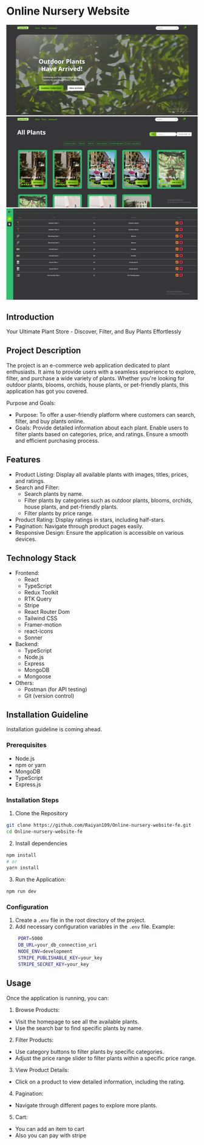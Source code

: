 



# Online Nursery Website
![Online Nursery Website Hero](/src/assets/online-nursery-hero.png "Online Nursery Website Hero")
![Online Nursery Website Plants](/src/assets/online-nursery-plants.png "Online Nursery Website Plants")
![Online Nursery Website Dashboard](/src/assets/online-nursery-dashboard.png "Online Nursery Website Dashboard")

## Introduction

Your Ultimate Plant Store - Discover, Filter, and Buy Plants Effortlessly

## Project Description

The project is an e-commerce web application dedicated to plant enthusiasts. It aims to provide users with a seamless experience to explore, filter, and purchase a wide variety of plants. Whether you're looking for outdoor plants, blooms, orchids, house plants, or pet-friendly plants, this application has got you covered.

Purpose and Goals:

- Purpose: To offer a user-friendly platform where customers can search, filter, and buy plants online.
- Goals:
Provide detailed information about each plant.
Enable users to filter plants based on categories, price, and ratings.
Ensure a smooth and efficient purchasing process.

## Features

- Product Listing: Display all available plants with images, titles, prices, and ratings.
- Search and Filter:
  - Search plants by name.
  - Filter plants by categories such as outdoor plants, blooms, orchids, house plants, and pet-friendly plants.
  - Filter plants by price range.
- Product Rating: Display ratings in stars, including half-stars.
- Pagination: Navigate through product pages easily.
- Responsive Design: Ensure the application is accessible on various devices.

## Technology Stack

- Frontend:
  - React
  - TypeScript
  - Redux Toolkit
  - RTK Query
  - Stripe
  - React Router Dom
  - Tailwind CSS
  - Framer-motion
  - react-icons
  - Sonner
- Backend:
  - TypeScript
  - Node.js
  - Express
  - MongoDB
  - Mongoose
- Others:
  - Postman (for API testing)
  - Git (version control)

## Installation Guideline

Installation guideline is coming ahead.

### Prerequisites

- Node.js
- npm or yarn
- MongoDB
- TypeScript
- Express.js

### Installation Steps

1. Clone the Repository
```bash
git clone https://github.com/Raiyan109/Online-nursery-website-fe.git
cd Online-nursery-website-fe
```
2. Install dependencies
```bash
npm install
# or
yarn install
```
3. Run the Application:
```bash
npm run dev
```

### Configuration

1. Create a `.env` file in the root directory of the project.
2. Add necessary configuration variables in the `.env` file.
   Example:
   ```bash
    PORT=5000
    DB_URL=your_db_connection_uri
    NODE_ENV=development
    STRIPE_PUBLISHABLE_KEY=your_key
    STRIPE_SECRET_KEY=your_key
   ```


## Usage

Once the application is running, you can:

1. Browse Products:

  - Visit the homepage to see all the available plants.
  - Use the search bar to find specific plants by name.

2. Filter Products:

  - Use category buttons to filter plants by specific categories.
  - Adjust the price range slider to filter plants within a specific price range.

3. View Product Details:

  - Click on a product to view detailed information, including the rating.

4. Pagination:

  - Navigate through different pages to explore more plants.

5. Cart: 
  - You can add an item to cart
  - Also you can pay with stripe
